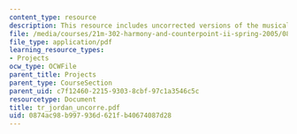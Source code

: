 ```yaml
---
content_type: resource
description: This resource includes uncorrected versions of the musical rhythms.
file: /media/courses/21m-302-harmony-and-counterpoint-ii-spring-2005/0874ac98b997936d621fb40674087d28_tr_jordan_uncorre.pdf
file_type: application/pdf
learning_resource_types:
- Projects
ocw_type: OCWFile
parent_title: Projects
parent_type: CourseSection
parent_uid: c7f12460-2215-9303-8cbf-97c1a3546c5c
resourcetype: Document
title: tr_jordan_uncorre.pdf
uid: 0874ac98-b997-936d-621f-b40674087d28
---
```

